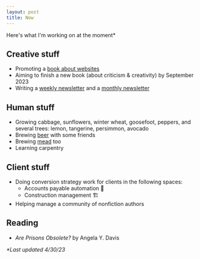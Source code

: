 ```yaml
---
layout: post
title: Now
---
```

Here's what I'm working on at the moment*

## Creative stuff

- Promoting a [book about websites](https://www.amazon.com/dp/B0BVSXB5W7)
- Aiming to finish a new book (about criticism & creativity) by September 2023
- Writing a [weekly newsletter](/newsletter) and a [monthly newsletter](/blip)

## Human stuff

- Growing cabbage, sunflowers, winter wheat, goosefoot, peppers, and several trees: lemon, tangerine, persimmon, avocado
- Brewing [beer](https://eufaula.biz/beer) with some friends
- Brewing [mead](https://eufaula.biz/mead) too
- Learning carpentry

## Client stuff

- Doing conversion strategy work for clients in the following spaces:
  - Accounts payable automation 🧾
  - Construction management 🏗
- Helping manage a community of nonfiction authors

## Reading

- _Are Prisons Obsolete?_ by Angela Y. Davis

_*Last updated 4/30/23_
